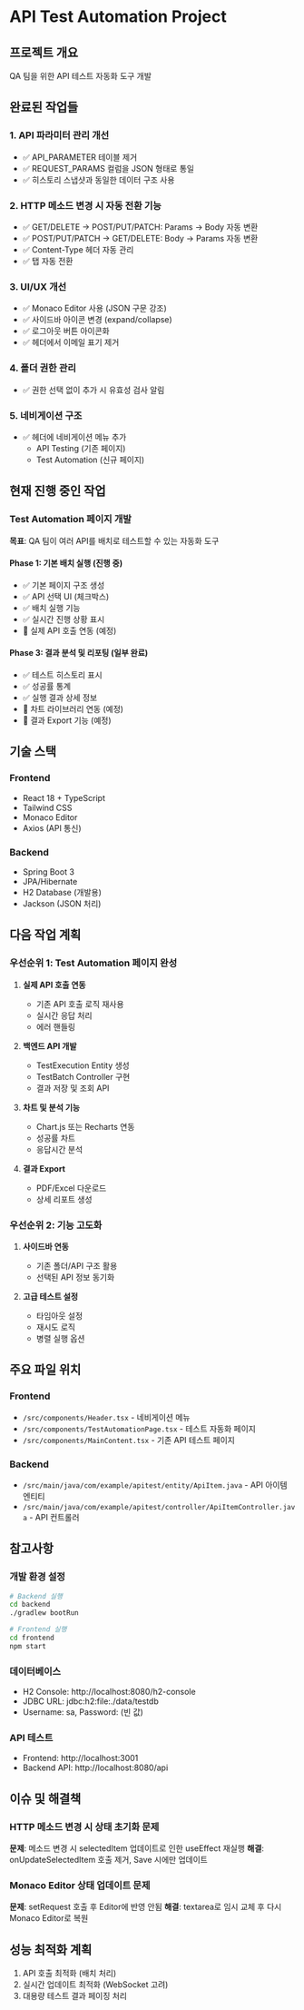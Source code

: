 # API Test Automation Project

## 프로젝트 개요
QA 팀을 위한 API 테스트 자동화 도구 개발

## 완료된 작업들

### 1. API 파라미터 관리 개선
- ✅ API_PARAMETER 테이블 제거
- ✅ REQUEST_PARAMS 컬럼을 JSON 형태로 통일
- ✅ 히스토리 스냅샷과 동일한 데이터 구조 사용

### 2. HTTP 메소드 변경 시 자동 전환 기능
- ✅ GET/DELETE → POST/PUT/PATCH: Params → Body 자동 변환
- ✅ POST/PUT/PATCH → GET/DELETE: Body → Params 자동 변환  
- ✅ Content-Type 헤더 자동 관리
- ✅ 탭 자동 전환

### 3. UI/UX 개선
- ✅ Monaco Editor 사용 (JSON 구문 강조)
- ✅ 사이드바 아이콘 변경 (expand/collapse)
- ✅ 로그아웃 버튼 아이콘화
- ✅ 헤더에서 이메일 표기 제거

### 4. 폴더 권한 관리
- ✅ 권한 선택 없이 추가 시 유효성 검사 알림

### 5. 네비게이션 구조
- ✅ 헤더에 네비게이션 메뉴 추가
  - API Testing (기존 페이지)
  - Test Automation (신규 페이지)

## 현재 진행 중인 작업

### Test Automation 페이지 개발
**목표**: QA 팀이 여러 API를 배치로 테스트할 수 있는 자동화 도구

#### Phase 1: 기본 배치 실행 (진행 중)
- ✅ 기본 페이지 구조 생성
- ✅ API 선택 UI (체크박스)
- ✅ 배치 실행 기능
- ✅ 실시간 진행 상황 표시
- 🔄 실제 API 호출 연동 (예정)

#### Phase 3: 결과 분석 및 리포팅 (일부 완료)
- ✅ 테스트 히스토리 표시
- ✅ 성공률 통계
- ✅ 실행 결과 상세 정보
- 🔄 차트 라이브러리 연동 (예정)
- 🔄 결과 Export 기능 (예정)

## 기술 스택

### Frontend
- React 18 + TypeScript
- Tailwind CSS
- Monaco Editor
- Axios (API 통신)

### Backend  
- Spring Boot 3
- JPA/Hibernate
- H2 Database (개발용)
- Jackson (JSON 처리)

## 다음 작업 계획

### 우선순위 1: Test Automation 페이지 완성
1. **실제 API 호출 연동**
   - 기존 API 호출 로직 재사용
   - 실시간 응답 처리
   - 에러 핸들링

2. **백엔드 API 개발**
   - TestExecution Entity 생성
   - TestBatch Controller 구현
   - 결과 저장 및 조회 API

3. **차트 및 분석 기능**
   - Chart.js 또는 Recharts 연동
   - 성공률 차트
   - 응답시간 분석

4. **결과 Export**
   - PDF/Excel 다운로드
   - 상세 리포트 생성

### 우선순위 2: 기능 고도화
1. **사이드바 연동**
   - 기존 폴더/API 구조 활용
   - 선택된 API 정보 동기화

2. **고급 테스트 설정**
   - 타임아웃 설정
   - 재시도 로직
   - 병렬 실행 옵션

## 주요 파일 위치

### Frontend
- `/src/components/Header.tsx` - 네비게이션 메뉴
- `/src/components/TestAutomationPage.tsx` - 테스트 자동화 페이지
- `/src/components/MainContent.tsx` - 기존 API 테스트 페이지

### Backend
- `/src/main/java/com/example/apitest/entity/ApiItem.java` - API 아이템 엔티티
- `/src/main/java/com/example/apitest/controller/ApiItemController.java` - API 컨트롤러

## 참고사항

### 개발 환경 설정
```bash
# Backend 실행
cd backend
./gradlew bootRun

# Frontend 실행  
cd frontend
npm start
```

### 데이터베이스
- H2 Console: http://localhost:8080/h2-console
- JDBC URL: jdbc:h2:file:./data/testdb
- Username: sa, Password: (빈 값)

### API 테스트
- Frontend: http://localhost:3001
- Backend API: http://localhost:8080/api

## 이슈 및 해결책

### HTTP 메소드 변경 시 상태 초기화 문제
**문제**: 메소드 변경 시 selectedItem 업데이트로 인한 useEffect 재실행
**해결**: onUpdateSelectedItem 호출 제거, Save 시에만 업데이트

### Monaco Editor 상태 업데이트 문제  
**문제**: setRequest 호출 후 Editor에 반영 안됨
**해결**: textarea로 임시 교체 후 다시 Monaco Editor로 복원

## 성능 최적화 계획
1. API 호출 최적화 (배치 처리)
2. 실시간 업데이트 최적화 (WebSocket 고려)
3. 대용량 테스트 결과 페이징 처리